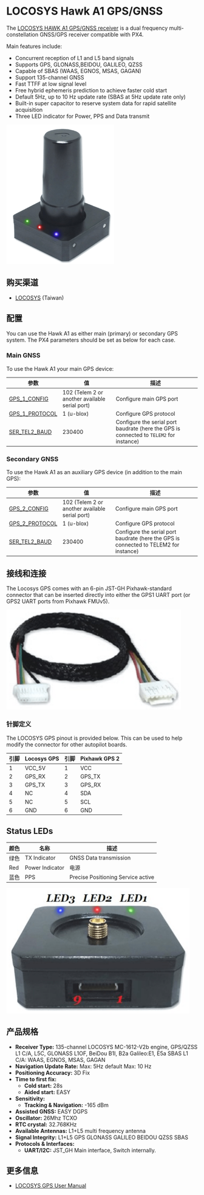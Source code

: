 # LOCOSYS Hawk A1 GPS/GNSS

The [LOCOSYS HAWK A1 GPS/GNSS receiver](https://www.locosystech.com/en/product/hawk-a1-LU23031-V2.html) is a dual frequency multi-constellation GNSS/GPS receiver compatible with PX4.

Main features include:

- Concurrent reception of L1 and L5 band signals
- Supports GPS, GLONASS,BEIDOU, GALILEO, QZSS
- Capable of SBAS (WAAS, EGNOS, MSAS, GAGAN)
- Support 135-channel GNSS
- Fast TTFF at low signal level
- Free hybrid ephemeris prediction to achieve faster cold start
- Default 5Hz, up to 10 Hz update rate (SBAS at 5Hz update rate only)
- Built-in super capacitor to reserve system data for rapid satellite acquisition
- Three LED indicator for Power, PPS and Data transmit

![Hawk A1](../../assets/hardware/gps/locosys_hawk_a1/locosys_hawk_a1_gps.png)

## 购买渠道

- [LOCOSYS](https://www.locosystech.com/en/product/hawk-a1-LU23031-V2.html) (Taiwan)

## 配置

You can use the Hawk A1 as either main (primary) or secondary GPS system. The PX4 parameters should be set as below for each case.

### Main GNSS

To use the Hawk A1 your main GPS device:

| 参数                                                                           | 值                                              | 描述                                                                                      |
| ---------------------------------------------------------------------------- | ---------------------------------------------- | --------------------------------------------------------------------------------------- |
| [GPS_1_CONFIG](../advanced_config/parameter_reference.md#GPS_1_CONFIG)     | 102 (Telem 2 or another available serial port) | Configure main GPS port                                                                 |
| [GPS_1_PROTOCOL](../advanced_config/parameter_reference.md#GPS_1_PROTOCOL) | 1 (u-blox)                                     | Configure GPS protocol                                                                  |
| [SER_TEL2_BAUD](../advanced_config/parameter_reference.md#SER_TEL2_BAUD)   | 230400                                         | Configure the serial port baudrate (here the GPS is connected to `TELEM2` for instance) |

### Secondary GNSS

To use the Hawk A1 as an auxiliary GPS device (in addition to the main GPS):

| 参数                                                                           | 值                                              | 描述                                                                                    |
| ---------------------------------------------------------------------------- | ---------------------------------------------- | ------------------------------------------------------------------------------------- |
| [GPS_2_CONFIG](../advanced_config/parameter_reference.md#GPS_2_CONFIG)     | 102 (Telem 2 or another available serial port) | Configure main GPS port                                                               |
| [GPS_2_PROTOCOL](../advanced_config/parameter_reference.md#GPS_2_PROTOCOL) | 1 (u-blox)                                     | Configure GPS protocol                                                                |
| [SER_TEL2_BAUD](../advanced_config/parameter_reference.md#SER_TEL2_BAUD)   | 230400                                         | Configure the serial port baudrate (here the GPS is connected to TELEM2 for instance) |

## 接线和连接

The Locosys GPS comes with an 6-pin JST-GH Pixhawk-standard connector that can be inserted directly into either the GPS1 UART port (or GPS2 UART ports from Pixhawk FMUv5).

![GPS cable](../../assets/hardware/gps/locosys_hawk_a1/locosys_gps_cable.png)

### 针脚定义

The LOCOSYS GPS pinout is provided below. This can be used to help modify the connector for other autopilot boards.

| 引脚 | Locosys GPS | 引脚 | Pixhawk GPS 2 |
| -- | ----------- | -- | ------------- |
| 1  | VCC_5V      | 1  | VCC           |
| 2  | GPS_RX      | 2  | GPS_TX        |
| 3  | GPS_TX      | 3  | GPS_RX        |
| 4  | NC          | 4  | SDA           |
| 5  | NC          | 5  | SCL           |
| 6  | GND         | 6  | GND           |

## Status LEDs

| 颜色  | 名称              | 描述                                 |
| --- | --------------- | ---------------------------------- |
| 绿色  | TX Indicator    | GNSS Data transmission             |
| Red | Power Indicator | 电源                                 |
| 蓝色  | PPS             | Precise Positioning Service active |

![Hawk A1 LEDs](../../assets/hardware/gps/locosys_hawk_a1/locosys_hawk_a1_leds.png)

## 产品规格

- **Receiver Type:** 135-channel LOCOSYS MC-1612-V2b engine, GPS/QZSS L1 C/A, L5C, GLONASS L1OF, BeiDou B1I, B2a Galileo:E1, E5a SBAS L1 C/A: WAAS, EGNOS, MSAS, GAGAN
- **Navigation Update Rate:** Max: 5Hz default Max: 10 Hz
- **Positioning Accuracy:** 3D Fix
- **Time to first fix:**
  - **Cold start:** 28s
  - **Aided start:** EASY
- **Sensitivity:**
  - **Tracking & Navigation:** -165 dBm
- **Assisted GNSS:** EASY DGPS
- **Oscillator:** 26Mhz TCXO
- **RTC crystal:** 32.768KHz
- **Available Antennas:** L1+L5 multi frequency antenna
- **Signal Integrity:** L1+L5 GPS GLONASS GALILEO BEIDOU QZSS SBAS
- **Protocols & Interfaces:**
  - **UART/I2C:** JST_GH Main interface, Switch internally.

## 更多信息

- [LOCOSYS GPS User Manual](https://www.locosystech.com/Templates/att/LU23031-V2%20datasheet_v0.2.pdf?lng=en)
